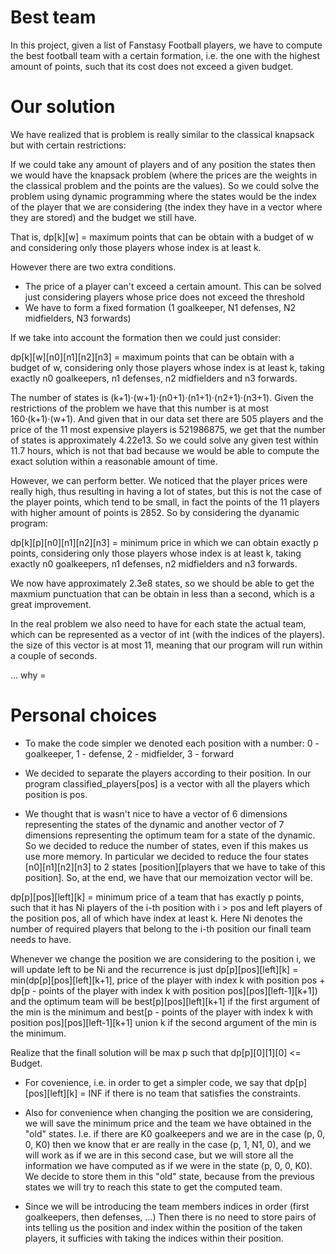 # Best team

In this project, given a list of Fanstasy Football players, we have to compute the best football team with a certain formation, i.e. the one with the highest amount of points, such that its cost does not exceed a given budget.

# Our solution

We have realized that is problem is really similar to the classical knapsack but with certain restrictions:

If we could take any amount of players and of any position the states then we would have the knapsack problem (where the prices are the weights in the classical problem and the points are the values). So we could solve the problem using dynamic programming where the states would be the index of the player that we are considering (the index they have in a vector where they are stored) and the budget we still have.

That is, dp\[k\]\[w\] = maximum points that can be obtain with a budget of w and considering only those players whose index is at least k.

However there are two extra conditions.
* The price of a player can't exceed a certain amount. This can be solved just considering players whose price does not exceed the threshold
* We have to form a fixed formation (1 goalkeeper, N1 defenses, N2 midfielders, N3 forwards)

If we take into account the formation then we could just consider:

dp\[k\]\[w\]\[n0\]\[n1\]\[n2\]\[n3\] = maximum points that can be obtain with a budget of w, considering only those players whose index is at least k, taking exactly n0 goalkeepers, n1 defenses, n2 midfielders and n3 forwards.

The number of states is (k+1)·(w+1)·(n0+1)·(n1+1)·(n2+1)·(n3+1). Given the restrictions of the problem we have that this number is at most 160·(k+1)·(w+1). And given that in our data set there are 505 players and the price of the 11 most expensive players is 521986875, we get that the number of states is approximately 4.22e13. So we could solve any given test within 11.7 hours, which is not that bad because we would be able to compute the exact solution within a reasonable amount of time. 

However, we can perform better. We noticed that the player prices were really high, thus resulting in having a lot of states, but this is not the case of the player points, which tend to be small, in fact the points of the 11 players with higher amount of points is 2852. So by considering the dyanamic program:

dp\[k\]\[p\]\[n0\]\[n1\]\[n2\]\[n3\] = minimum price in which we can obtain exactly p points, considering only those players whose index is at least k, taking exactly n0 goalkeepers, n1 defenses, n2 midfielders and n3 forwards.

We now have approximately 2.3e8 states, so we should be able to get the maxmium punctuation that can be obtain in less than a second, which is a great improvement.

In the real problem we also need to have for each state the actual team, which can be represented as a vector of int (with the indices of the players). the size of this vector is at most 11, meaning that our program will run within a couple of seconds.

... why = 
# Personal choices
* To make the code simpler we denoted each position with a number:
0 - goalkeeper, 1 - defense, 2 - midfielder, 3 - forward  

* We decided to separate the players according to their position. In our program classified_players\[pos\] is a vector with all the players which position is pos.

* We thought that is wasn't nice to have a vector of 6 dimensions representing the states of the dynamic and another vector of 7 dimensions representing the optimum team for a state of the dynamic. So we decided to reduce the number of states, even if this makes us use more memory. In particular we decided to reduce the four states \[n0\]\[n1\]\[n2\]\[n3\] to 2 states \[position\]\[players that we have to take of this position\]. So, at the end, we have that our memoization vector will be.

dp\[p\]\[pos\]\[left\]\[k\] = minimum price of a team that has exactly p points, such that it has Ni players of the i-th position with i > pos and left players of the position pos, all of which have index at least k. Here Ni denotes the number of required players that belong to the i-th position our finall team needs to have.

Whenever we change the position we are considering to the position i, we will update left to be Ni
and the recurrence is just dp\[p\]\[pos\]\[left\]\[k\] = min(dp\[p\]\[pos\]\[left\]\[k+1\], price of the player with index k with position pos +  dp\[p - points of the player with index k with position pos\]\[pos\]\[left-1\]\[k+1\])
and the optimum team will be best\[p\]\[pos\]\[left\]\[k+1\] if the first argument of the min is the minimum and best\[p - points of the player with index k with position pos\]\[pos\]\[left-1\]\[k+1\] union k if the second argument of the min is the minimum.

Realize that the finall solution will be max p such that dp\[p\]\[0\]\[1\]\[0\] <= Budget. 

* For covenience, i.e. in order to get a simpler code, we say that dp\[p\]\[pos\]\[left\]\[k\] = INF if there is no team that satisfies the constraints.

* Also for convenience when changing the position we are considering, we will save the minimum price and the team we have obtained in the "old" states. I.e. if there are K0 goalkeepers and we are in the case (p, 0, 0, K0) then we know that er are really in the case (p, 1, N1, 0), and we will work as if we are in this second case, but we will store all the information we have computed as if we were in the state (p, 0, 0, K0). We decide to store them in this "old" state, because from the previous states we will try to reach this state to get the computed team. 

* Since we will be introducing the team members indices in order (first goalkeepers, then defenses, ...) Then there is no need to store pairs of ints telling us the position and index within the position of the taken players, it sufficies with taking the indices within their position.
